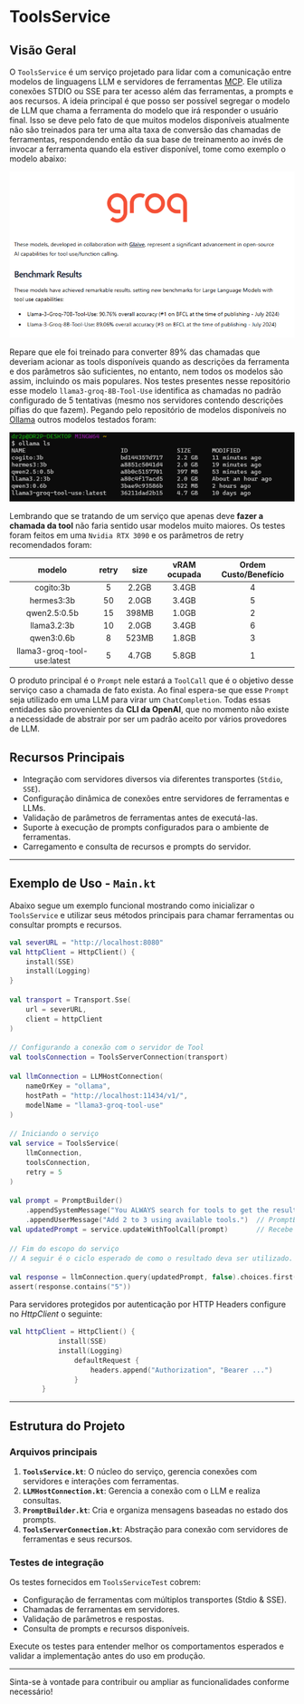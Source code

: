 # ToolsService

## Visão Geral
O `ToolsService` é um serviço projetado para lidar com a comunicação entre modelos de linguagens 
LLM e servidores de ferramentas [MCP](https://modelcontextprotocol.io/). Ele utiliza conexões
STDIO ou SSE para ter acesso além das ferramentas, a prompts e aos recursos.
A ideia principal é que posso ser possível segregar o modelo de LLM que chama a ferramenta
do modelo que irá responder o usuário final. Isso se deve pelo fato de que muitos modelos 
disponíveis atualmente não são treinados para ter uma alta taxa de conversão das chamadas de 
ferramentas, respondendo então da sua base de treinamento ao invés de invocar a ferramenta 
quando ela estiver disponível, tome como exemplo o modelo abaixo:

![](src/main/resources/groq-tool.png)

Repare que ele foi treinado para converter 89% das chamadas que deveriam acionar as tools 
disponíveis quando as descrições da ferramenta e dos parâmetros são suficientes, no entanto,
nem todos os modelos são assim, incluindo os mais populares.
Nos testes presentes nesse repositório esse modelo `llama3-groq-8B-Tool-Use` identifica as 
chamadas no padrão configurado de 5 tentativas (mesmo nos servidores contendo descrições 
pífias do que fazem). Pegando pelo repositório de modelos disponíveis no 
[Ollama](https://ollama.com/search?c=tools) outros modelos testados foram:

![](src/main/resources/ollama-models.png)

Lembrando que se tratando de um serviço que apenas deve **fazer a chamada da tool** não faria
sentido usar modelos muito maiores. Os testes foram feitos em uma `Nvidia RTX 3090` e os 
parâmetros de retry recomendados foram:

|   modelo   | retry | size  | vRAM ocupada | Ordem Custo/Benefício |
|:----------:|:-----:|:-----:|:------------:|:---------------------:|
| cogito:3b  |   5   | 2.2GB | 3.4GB | 4 |
| hermes3:3b |  50   | 2.0GB | 3.4GB | 5 |
|  qwen2.5:0.5b |  15   | 398MB |  1.0GB | 2 |
| llama3.2:3b |  10   | 2.0GB | 3.4GB | 6 |
| qwen3:0.6b |   8   | 523MB | 1.8GB | 3 |
| llama3-groq-tool-use:latest |   5   | 4.7GB |  5.8GB | 1 |

O produto principal é o `Prompt` nele estará a `ToolCall` que é o objetivo desse serviço caso 
a chamada de fato exista. Ao final espera-se que esse `Prompt` seja utilizado em uma LLM para 
virar um `ChatCompletion`. Todas essas entidades são provenientes da **CLI da OpenAI**, que no 
momento não existe a necessidade de abstrair por ser um padrão aceito por vários provedores 
de LLM. 

## Recursos Principais
- Integração com servidores diversos via diferentes transportes (`Stdio`, `SSE`).
- Configuração dinâmica de conexões entre servidores de ferramentas e LLMs.
- Validação de parâmetros de ferramentas antes de executá-las.
- Suporte à execução de prompts configurados para o ambiente de ferramentas.
- Carregamento e consulta de recursos e prompts do servidor.

---

## Exemplo de Uso - `Main.kt`

Abaixo segue um exemplo funcional mostrando como inicializar o `ToolsService` e utilizar seus métodos principais para chamar ferramentas ou consultar prompts e recursos.

```kotlin
val severURL = "http://localhost:8080"
val httpClient = HttpClient() { 
    install(SSE) 
    install(Logging) 
}

val transport = Transport.Sse(
    url = severURL, 
    client = httpClient
)

// Configurando a conexão com o servidor de Tool
val toolsConnection = ToolsServerConnection(transport)

val llmConnection = LLMHostConnection(
    nameOrKey = "ollama",
    hostPath = "http://localhost:11434/v1/", 
    modelName = "llama3-groq-tool-use"
)

// Iniciando o serviço 
val service = ToolsService(
    llmConnection, 
    toolsConnection,
    retry = 5
)

val prompt = PromptBuilder()
    .appendSystemMessage("You ALWAYS search for tools to get the results.")
    .appendUserMessage("Add 2 to 3 using available tools.")  // PromptBuilder é um wraper do Prompt
val updatedPrompt = service.updateWithToolCall(prompt)       // Recebe novamente o Prompt

// Fim do escopo do serviço
// A seguir é o ciclo esperado de como o resultado deva ser utilizado.

val response = llmConnection.query(updatedPrompt, false).choices.first().message.content as String
assert(response.contains("5"))
```

Para servidores protegidos por autenticação por HTTP Headers configure no *HttpClient* o seguinte:
```kotlin
val httpClient = HttpClient() {
            install(SSE)
            install(Logging)
                defaultRequest {
                    headers.append("Authorization", "Bearer ...") 
                }
        }
```
---
## Estrutura do Projeto

### Arquivos principais
1. **`ToolsService.kt`**: O núcleo do serviço, gerencia conexões com servidores e interações com ferramentas.
2. **`LLMHostConnection.kt`**: Gerencia a conexão com o LLM e realiza consultas.
3. **`PromptBuilder.kt`**: Cria e organiza mensagens baseadas no estado dos prompts.
4. **`ToolsServerConnection.kt`**: Abstração para conexão com servidores de ferramentas e seus recursos.

### Testes de integração
Os testes fornecidos em `ToolsServiceTest` cobrem:
- Configuração de ferramentas com múltiplos transportes (Stdio & SSE).
- Chamadas de ferramentas em servidores.
- Validação de parâmetros e respostas.
- Consulta de prompts e recursos disponíveis.

Execute os testes para entender melhor os comportamentos esperados e validar a implementação antes do uso em produção.

---

Sinta-se à vontade para contribuir ou ampliar as funcionalidades conforme necessário!
